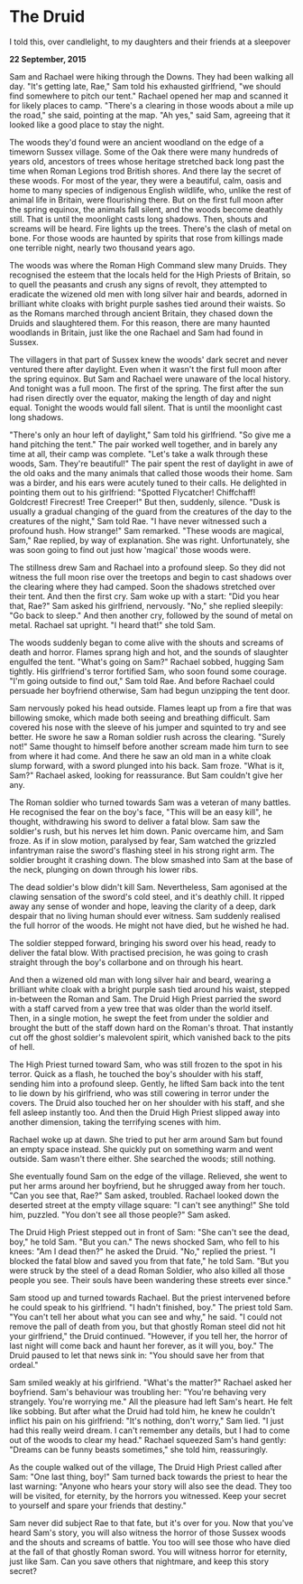 # The Druid

I told this, over candlelight, to my daughters and their friends at a sleepover

**22 September, 2015**

Sam and Rachael were hiking through the Downs. They had been walking all day. "It's getting late, Rae," Sam told his exhausted girlfriend, "we should find somewhere to pitch our tent." Rachael opened her map and scanned it for likely places to camp. "There's a clearing in those woods about a mile up the road," she said, pointing at the map. "Ah yes," said Sam, agreeing that it looked like a good place to stay the night.

The woods they'd found were an ancient woodland on the edge of a timeworn Sussex village. Some of the Oak there were many hundreds of years old, ancestors of trees whose heritage stretched back long past the time when Roman Legions trod British shores. And there lay the secret of these woods. For most of the year, they were a beautiful, calm, oasis and home to many species of indigenous English wildlife, who, unlike the rest of animal life in Britain, were flourishing there. But on the first full moon after the spring equinox, the animals fall silent, and the woods become deathly still. That is until the moonlight casts long shadows. Then, shouts and screams will be heard. Fire lights up the trees. There's the clash of metal on bone. For those woods are haunted by spirits that rose from killings made one terrible night, nearly two thousand years ago.

The woods was where the Roman High Command slew many Druids. They recognised the esteem that the locals held for the High Priests of Britain, so to quell the peasants and crush any signs of revolt, they attempted to eradicate the wizened old men with long silver hair and beards, adorned in brilliant white cloaks with bright purple sashes tied around their waists. So as the Romans marched through ancient Britain, they chased down the Druids and slaughtered them. For this reason, there are many haunted woodlands in Britain, just like the one Rachael and Sam had found in Sussex.

The villagers in that part of Sussex knew the woods' dark secret and never ventured there after daylight. Even when it wasn't the first full moon after the spring equinox. But Sam and Rachael were unaware of the local history. And tonight was a full moon. The first of the spring. The first after the sun had risen directly over the equator, making the length of day and night equal. Tonight the woods would fall silent. That is until the moonlight cast long shadows.

"There's only an hour left of daylight," Sam told his girlfriend. "So give me a hand pitching the tent." The pair worked well together, and in barely any time at all, their camp was complete. "Let's take a walk through these woods, Sam. They're beautiful!" The pair spent the rest of daylight in awe of the old oaks and the many animals that called those woods their home. Sam was a birder, and his ears were acutely tuned to their calls. He delighted in pointing them out to his girlfriend: "Spotted Flycatcher! Chiffchaff! Goldcrest! Firecrest! Tree Creeper!" But then, suddenly, silence. "Dusk is usually a gradual changing of the guard from the creatures of the day to the creatures of the night," Sam told Rae. "I have never witnessed such a profound hush. How strange!" Sam remarked. "These woods are magical, Sam," Rae replied, by way of explanation. She was right. Unfortunately, she was soon going to find out just how 'magical' those woods were.

The stillness drew Sam and Rachael into a profound sleep. So they did not witness the full moon rise over the treetops and begin to cast shadows over the clearing where they had camped. Soon the shadows stretched over their tent. And then the first cry. Sam woke up with a start: "Did you hear that, Rae?" Sam asked his girlfriend, nervously. "No," she replied sleepily: "Go back to sleep." And then another cry, followed by the sound of metal on metal. Rachael sat upright. "I heard that!" she told Sam.

The woods suddenly began to come alive with the shouts and screams of death and horror. Flames sprang high and hot, and the sounds of slaughter engulfed the tent. "What's going on Sam?" Rachael sobbed, hugging Sam tightly. His girlfriend's terror fortified Sam, who soon found some courage. "I'm going outside to find out," Sam told Rae. And before Rachael could persuade her boyfriend otherwise, Sam had begun unzipping the tent door.

Sam nervously poked his head outside. Flames leapt up from a fire that was billowing smoke, which made both seeing and breathing difficult. Sam covered his nose with the sleeve of his jumper and squinted to try and see better. He swore he saw a Roman soldier rush across the clearing. "Surely not!" Same thought to himself before another scream made him turn to see from where it had come. And there he saw an old man in a white cloak slump forward, with a sword plunged into his back. Sam froze. "What is it, Sam?" Rachael asked, looking for reassurance. But Sam couldn't give her any.

The Roman soldier who turned towards Sam was a veteran of many battles. He recognised the fear on the boy's face, "This will be an easy kill", he thought, withdrawing his sword to deliver a fatal blow. Sam saw the soldier's rush, but his nerves let him down. Panic overcame him, and Sam froze. As if in slow motion, paralysed by fear, Sam watched the grizzled infantryman raise the sword's flashing steel in his strong right arm. The soldier brought it crashing down. The blow smashed into Sam at the base of the neck, plunging on down through his lower ribs.

The dead soldier's blow didn't kill Sam. Nevertheless, Sam agonised at the clawing sensation of the sword's cold steel, and it's deathly chill. It ripped away any sense of wonder and hope, leaving the clarity of a deep, dark despair that no living human should ever witness. Sam suddenly realised the full horror of the woods. He might not have died, but he wished he had.

The soldier stepped forward, bringing his sword over his head, ready to deliver the fatal blow. With practised precision, he was going to crash straight through the boy's collarbone and on through his heart.

And then a wizened old man with long silver hair and beard, wearing a brilliant white cloak with a bright purple sash tied around his waist, stepped in-between the Roman and Sam. The Druid High Priest parried the sword with a staff carved from a yew tree that was older than the world itself. Then, in a single motion, he swept the feet from under the soldier and brought the butt of the staff down hard on the Roman's throat. That instantly cut off the ghost soldier's malevolent spirit, which vanished back to the pits of hell.

The High Priest turned toward Sam, who was still frozen to the spot in his terror. Quick as a flash, he touched the boy's shoulder with his staff, sending him into a profound sleep. Gently, he lifted Sam back into the tent to lie down by his girlfriend, who was still cowering in terror under the covers. The Druid also touched her on her shoulder with his staff, and she fell asleep instantly too. And then the Druid High Priest slipped away into another dimension, taking the terrifying scenes with him.

Rachael woke up at dawn. She tried to put her arm around Sam but found an empty space instead. She quickly put on something warm and went outside. Sam wasn't there either. She searched the woods; still nothing.

She eventually found Sam on the edge of the village. Relieved, she went to put her arms around her boyfriend, but he shrugged away from her touch. "Can you see that, Rae?" Sam asked, troubled. Rachael looked down the deserted street at the empty village square: "I can't see anything!" She told him, puzzled. "You don't see all those people?" Sam asked.

The Druid High Priest stepped out in front of Sam: "She can't see the dead, boy," he told Sam. "But you can." The news shocked Sam, who fell to his knees: "Am I dead then?" he asked the Druid. "No," replied the priest. "I blocked the fatal blow and saved you from that fate," he told Sam. "But you were struck by the steel of a dead Roman Soldier, who also killed all those people you see. Their souls have been wandering these streets ever since."

Sam stood up and turned towards Rachael. But the priest intervened before he could speak to his girlfriend. "I hadn't finished, boy." The priest told Sam. "You can't tell her about what you can see and why," he said. "I could not remove the pall of death from you, but that ghostly Roman steel did not hit your girlfriend," the Druid continued. "However, if you tell her, the horror of last night will come back and haunt her forever, as it will you, boy." The Druid paused to let that news sink in: "You should save her from that ordeal."

Sam smiled weakly at his girlfriend. "What's the matter?" Rachael asked her boyfriend. Sam's behaviour was troubling her: "You're behaving very strangely. You're worrying me." All the pleasure had left Sam's heart. He felt like sobbing. But after what the Druid had told him, he knew he couldn't inflict his pain on his girlfriend: "It's nothing, don't worry," Sam lied. "I just had this really weird dream. I can't remember any details, but I had to come out of the woods to clear my head." Rachael squeezed Sam's hand gently: "Dreams can be funny beasts sometimes," she told him, reassuringly.

As the couple walked out of the village, The Druid High Priest called after Sam: "One last thing, boy!" Sam turned back towards the priest to hear the last warning: "Anyone who hears your story will also see the dead. They too will be visited, for eternity, by the horrors you witnessed. Keep your secret to yourself and spare your friends that destiny."

Sam never did subject Rae to that fate, but it's over for you. Now that you've heard Sam's story, you will also witness the horror of those Sussex woods and the shouts and screams of battle. You too will see those who have died at the fall of that ghostly Roman sword. You will witness horror for eternity, just like Sam. Can you save others that nightmare, and keep this story secret?

&nbsp;
